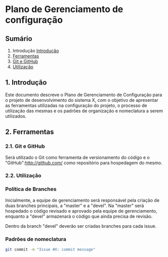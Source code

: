 # Plano de Gerenciamento de configuração

## Sumário
1.  Introdução [Introdução](#2-ferramentas)
2.  [Ferramentas](#2-ferramentas)
 1. [Git e GitHub](#21-git-e-github)
 2. [Utilização](#22-utiliza%C3%A7%C3%A3o)

## 1. Introdução

Este documento descreve o Plano de Gerenciamento de Configuração para o projeto de desenvolvimento do sistema X, 
com o objetivo de apresentar as ferramentas utilizadas na configuração do projeto, o processo de utilização das 
mesmas e os padrões de organização e nomeclatura a serem utilizados.

## 2. Ferramentas

### 2.1. Git e GitHub

Será utilizado o Git como ferramenta de versionamento do código e o "GitHub":http://github.com/ como repositório para hospedagem do mesmo.

### 2.2. Utilização

### Política de Branches

Inicialmente, a equipe de gerenciamento será responsável pela criação de duas branches principais, a "master" e a "devel". Na "master" será hospedado o código revisado e aprovado pela equipe de gerenciamento, enquanto a "devel" armazenará o código que ainda precisa de revisão.

Dentro da branch "devel" deverão ser criadas branches para cada issue.

### Padrões de nomeclatura

```sh
git commit -m "Issue #X: commit message"
